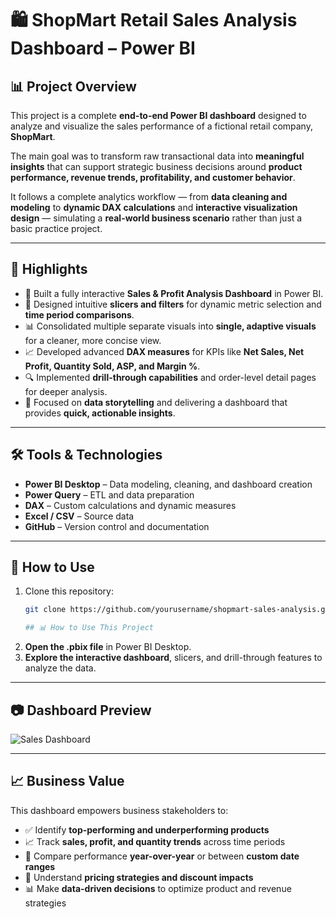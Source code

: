 # 🛍️ ShopMart Retail Sales Analysis Dashboard – Power BI

## 📊 Project Overview

This project is a complete **end-to-end Power BI dashboard** designed to analyze and visualize the sales performance of a fictional retail company, **ShopMart**.  

The main goal was to transform raw transactional data into **meaningful insights** that can support strategic business decisions around **product performance, revenue trends, profitability, and customer behavior**.

It follows a complete analytics workflow — from **data cleaning and modeling** to **dynamic DAX calculations** and **interactive visualization design** — simulating a **real-world business scenario** rather than just a basic practice project.

---

## 🚀 Highlights

- 🧠 Built a fully interactive **Sales & Profit Analysis Dashboard** in Power BI.  
- 🔄 Designed intuitive **slicers and filters** for dynamic metric selection and **time period comparisons**.  
- 📊 Consolidated multiple separate visuals into **single, adaptive visuals** for a cleaner, more concise view.  
- 📈 Developed advanced **DAX measures** for KPIs like **Net Sales, Net Profit, Quantity Sold, ASP, and Margin %**.  
- 🔍 Implemented **drill-through capabilities** and order-level detail pages for deeper analysis.  
- 📢 Focused on **data storytelling** and delivering a dashboard that provides **quick, actionable insights**.

---

## 🛠️ Tools & Technologies

- **Power BI Desktop** – Data modeling, cleaning, and dashboard creation  
- **Power Query** – ETL and data preparation  
- **DAX** – Custom calculations and dynamic measures  
- **Excel / CSV** – Source data  
- **GitHub** – Version control and documentation

---

## 📁 How to Use

1. Clone this repository:
   ```bash
   git clone https://github.com/yourusername/shopmart-sales-analysis.git

   ## 📊 How to Use This Project

2. **Open the .pbix file** in Power BI Desktop.
3. **Explore the interactive dashboard**, slicers, and drill-through features to analyze the data.

---

## 📷 Dashboard Preview

![Sales Dashboard](./screenshots/dashboard.png)

---

## 📈 Business Value

This dashboard empowers business stakeholders to:

- ✅ Identify **top-performing and underperforming products**
- 📈 Track **sales, profit, and quantity trends** across time periods
- 🔄 Compare performance **year-over-year** or between **custom date ranges**
- 💸 Understand **pricing strategies and discount impacts**
- 📊 Make **data-driven decisions** to optimize product and revenue strategies


